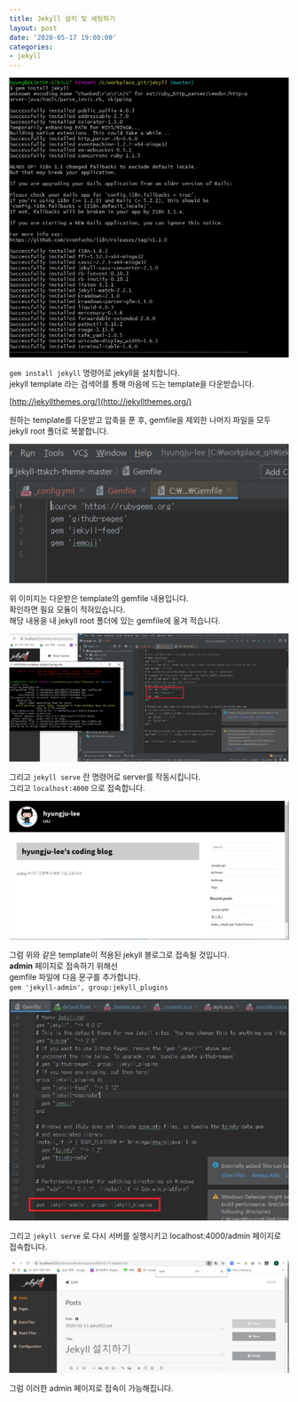 ```yaml
---
title: Jekyll 설치 및 세팅하기
layout: post
date: '2020-05-17 19:00:00'
categories:
- jekyll
---
```


![](/static/img/jekyll/img05.jpg)

`gem install jekyll` 명령어로 jekyll을 설치합니다.  
jekyll template 라는 검색어를 통해 마음에 드는 template을 다운받습니다.

[http://jekyllthemes.org/](http://jekyllthemes.org/)

원하는 template를 다운받고 압축을 푼 후, gemfile을 제외한 나머지 파일을 모두 jekyll root 폴더로 복붙합니다.

![](/static/img/jekyll/img07.jpg)

위 이미지는 다운받은 template의 gemfile 내용입니다.  
확인하면 필요 모듈이 적혀있습니다.  
해당 내용을 내 jekyll root 폴더에 있는 gemfile에 옮겨 적습니다.

![](/static/img/jekyll/img06.jpg)

그리고 `jekyll serve` 란 명령어로 server를 작동시킵니다.  
그리고 `localhost:4000` 으로 접속합니다.

![](/static/img/jekyll/img08.jpg)

그럼 위와 같은 template이 적용된 jekyll 블로그로 접속될 것입니다.  
**admin** 페이지로 접속하기 위해선  
gemfile 파일에 다음 문구를 추가합니다.  
`gem 'jekyll-admin', group:jekyll_plugins`  

![](/static/img/jekyll/img09.jpg)

그리고 `jekyll serve` 로 다시 서버를 실행시키고
localhost:4000/admin 페이지로 접속합니다.

![](/static/img/jekyll/img10.jpg)

그럼 이러한 admin 페이지로 접속이 가능해집니다.